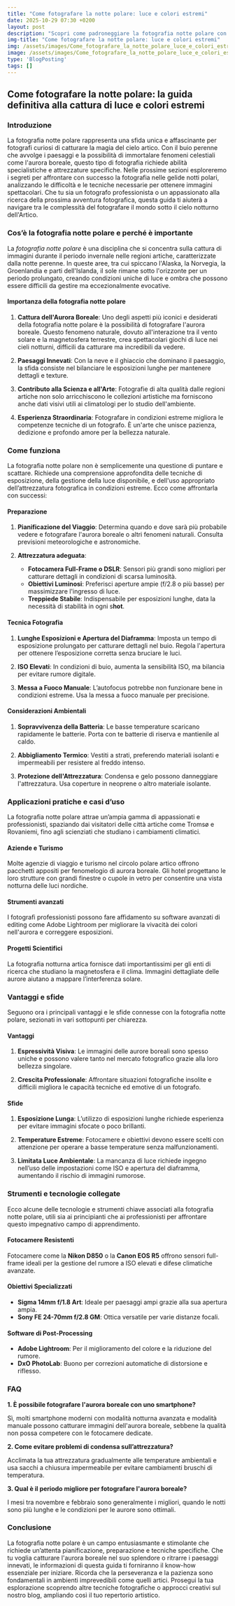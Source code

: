 ```yaml
---
title: "Come fotografare la notte polare: luce e colori estremi"
date: 2025-10-29 07:30 +0200
layout: post
description: "Scopri come padroneggiare la fotografia notte polare con consigli su esposizione lunga e cattura di paesaggi innevati mozzafiato e aurore boreali."
img-title: "Come fotografare la notte polare: luce e colori estremi"
img: /assets/images/Come_fotografare_la_notte_polare_luce_e_colori_estremi.jpg
image: /assets/images/Come_fotografare_la_notte_polare_luce_e_colori_estremi.jpg
type: 'BlogPosting'
tags: []
---
```


## Come fotografare la notte polare: la guida definitiva alla cattura di luce e colori estremi

### Introduzione

La fotografia notte polare rappresenta una sfida unica e affascinante per fotografi curiosi di catturare la magia del cielo artico. Con il buio perenne che avvolge i paesaggi e la possibilità di immortalare fenomeni celestiali come l'aurora boreale, questo tipo di fotografia richiede abilità specialistiche e attrezzature specifiche. Nelle prossime sezioni esploreremo i segreti per affrontare con successo la fotografia nelle gelide notti polari, analizzando le difficoltà e le tecniche necessarie per ottenere immagini spettacolari. Che tu sia un fotografo professionista o un appassionato alla ricerca della prossima avventura fotografica, questa guida ti aiuterà a navigare tra le complessità del fotografare il mondo sotto il cielo notturno dell'Artico.

### Cos’è la fotografia notte polare e perché è importante

La *fotografia notte polare* è una disciplina che si concentra sulla cattura di immagini durante il periodo invernale nelle regioni artiche, caratterizzate dalla notte perenne. In queste aree, tra cui spiccano l'Alaska, la Norvegia, la Groenlandia e parti dell'Islanda, il sole rimane sotto l'orizzonte per un periodo prolungato, creando condizioni uniche di luce e ombra che possono essere difficili da gestire ma eccezionalmente evocative.

#### Importanza della fotografia notte polare

1. **Cattura dell'Aurora Boreale**: Uno degli aspetti più iconici e desiderati della fotografia notte polare è la possibilità di fotografare l'aurora boreale. Questo fenomeno naturale, dovuto all'interazione tra il vento solare e la magnetosfera terrestre, crea spettacolari giochi di luce nei cieli notturni, difficili da catturare ma incredibili da vedere.

2. **Paesaggi Innevati**: Con la neve e il ghiaccio che dominano il paesaggio, la sfida consiste nel bilanciare le esposizioni lunghe per mantenere dettagli e texture.

3. **Contributo alla Scienza e all'Arte**: Fotografie di alta qualità dalle regioni artiche non solo arricchiscono le collezioni artistiche ma forniscono anche dati visivi utili ai climatologi per lo studio dell'ambiente.

4. **Esperienza Straordinaria**: Fotografare in condizioni estreme migliora le competenze tecniche di un fotografo. È un'arte che unisce pazienza, dedizione e profondo amore per la bellezza naturale.

### Come funziona

La fotografia notte polare non è semplicemente una questione di puntare e scattare. Richiede una comprensione approfondita delle tecniche di esposizione, della gestione della luce disponibile, e dell'uso appropriato dell’attrezzatura fotografica in condizioni estreme. Ecco come affrontarla con successi:

#### Preparazione

1. **Pianificazione del Viaggio**: Determina quando e dove sarà più probabile vedere e fotografare l'aurora boreale o altri fenomeni naturali. Consulta previsioni meteorologiche e astronomiche.

2. **Attrezzatura adeguata**:
   - **Fotocamera Full-Frame o DSLR**: Sensori più grandi sono migliori per catturare dettagli in condizioni di scarsa luminosità.
   - **Obiettivi Luminosi**: Preferisci aperture ampie (f/2.8 o più basse) per massimizzare l'ingresso di luce.
   - **Treppiede Stabile**: Indispensabile per esposizioni lunghe, data la necessità di stabilità in ogni s**hot**.

#### Tecnica Fotografia

1. **Lunghe Esposizioni e Apertura del Diaframma**: Imposta un tempo di esposizione prolungato per catturare dettagli nel buio. Regola l'apertura per ottenere l’esposizione corretta senza bruciare le luci.

2. **ISO Elevati**: In condizioni di buio, aumenta la sensibilità ISO, ma bilancia per evitare rumore digitale.

3. **Messa a Fuoco Manuale**: L’autofocus potrebbe non funzionare bene in condizioni estreme. Usa la messa a fuoco manuale per precisione.

#### Considerazioni Ambientali

1. **Sopravvivenza della Batteria**: Le basse temperature scaricano rapidamente le batterie. Porta con te batterie di riserva e mantienile al caldo.

2. **Abbigliamento Termico**: Vestiti a strati, preferendo materiali isolanti e impermeabili per resistere al freddo intenso.

3. **Protezione dell'Attrezzatura**: Condensa e gelo possono danneggiare l'attrezzatura. Usa coperture in neoprene o altro materiale isolante.

### Applicazioni pratiche e casi d’uso

La fotografia notte polare attrae un’ampia gamma di appassionati e professionisti, spaziando dai visitatori delle città artiche come Tromsø e Rovaniemi, fino agli scienziati che studiano i cambiamenti climatici.

#### Aziende e Turismo

Molte agenzie di viaggio e turismo nel circolo polare artico offrono pacchetti appositi per fenomelogio di aurora boreale. Gli hotel progettano le loro strutture con grandi finestre o cupole in vetro per consentire una vista notturna delle luci nordiche.

#### Strumenti avanzati

I fotografi professionisti possono fare affidamento su software avanzati di editing come Adobe Lightroom per migliorare la vivacità dei colori nell'aurora e correggere esposizioni.

#### Progetti Scientifici

La fotografia notturna artica fornisce dati importantissimi per gli enti di ricerca che studiano la magnetosfera e il clima. Immagini dettagliate delle aurore aiutano a mappare l’interferenza solare.

### Vantaggi e sfide

Seguono ora i principali vantaggi e le sfide connesse con la fotografia notte polare, sezionati in vari sottopunti per chiarezza.

#### Vantaggi

1. **Espressività Visiva**: Le immagini delle aurore boreali sono spesso uniche e possono valere tanto nel mercato fotografico grazie alla loro bellezza singolare.

2. **Crescita Professionale**: Affrontare situazioni fotografiche insolite e difficili migliora le capacità tecniche ed emotive di un fotografo.

#### Sfide

1. **Esposizione Lunga**: L’utilizzo di esposizioni lunghe richiede esperienza per evitare immagini sfocate o poco brillanti.

2. **Temperature Estreme**: Fotocamere e obiettivi devono essere scelti con attenzione per operare a basse temperature senza malfunzionamenti.

3. **Limitata Luce Ambientale**: La mancanza di luce richiede ingegno nell’uso delle impostazioni come ISO e apertura del diaframma, aumentando il rischio di immagini rumorose.

### Strumenti e tecnologie collegate

Ecco alcune delle tecnologie e strumenti chiave associati alla fotografia notte polare, utili sia ai principianti che ai professionisti per affrontare questo impegnativo campo di apprendimento.

#### Fotocamere Resistenti

Fotocamere come la **Nikon D850** o la **Canon EOS R5** offrono sensori full-frame ideali per la gestione del rumore a ISO elevati e difese climatiche avanzate.

#### Obiettivi Specializzati

- **Sigma 14mm f/1.8 Art**: Ideale per paesaggi ampi grazie alla sua apertura ampia.
- **Sony FE 24-70mm f/2.8 GM**: Ottica versatile per varie distanze focali.

#### Software di Post-Processing

- **Adobe Lightroom**: Per il miglioramento del colore e la riduzione del rumore.
- **DxO PhotoLab**: Buono per correzioni automatiche di distorsione e riflesso.

### FAQ

**1. È possibile fotografare l'aurora boreale con uno smartphone?**

Sì, molti smartphone moderni con modalità notturna avanzata e modalità manuale possono catturare immagini dell'aurora boreale, sebbene la qualità non possa competere con le fotocamere dedicate.

**2. Come evitare problemi di condensa sull’attrezzatura?**

Acclimata la tua attrezzatura gradualmente alle temperature ambientali e usa sacchi a chiusura impermeabile per evitare cambiamenti bruschi di temperatura.

**3. Qual è il periodo migliore per fotografare l'aurora boreale?**

I mesi tra novembre e febbraio sono generalmente i migliori, quando le notti sono più lunghe e le condizioni per le aurore sono ottimali.

### Conclusione

La fotografia notte polare è un campo entusiasmante e stimolante che richiede un’attenta pianificazione, preparazione e tecniche specifiche. Che tu voglia catturare l'aurora boreale nel suo splendore o ritrarre i paesaggi innevati, le informazioni di questa guida ti forniranno il know-how essenziale per iniziare. Ricorda che la perseveranza e la pazienza sono fondamentali in ambienti imprevedibili come quelli artici. Prosegui la tua esplorazione scoprendo altre tecniche fotografiche o approcci creativi sul nostro blog, ampliando così il tuo repertorio artistico.